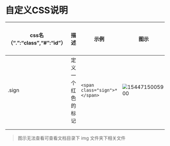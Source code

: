 # 自定义CSS说明



| css名（“.”:“class”,“#”:“id”） | 描述               | 示例                          | 图示                                                         | 定义范围 |
| ----------------------------- | ------------------ | ----------------------------- | ------------------------------------------------------------ | -------- |
| .sign                         | 定义一个红色的标记 | `<span class="sign">*</span>` | ![1544715005900](E:\网页制作\GIT\project_hospital\doc\img\sign.png) | 所有范围 |
|                               |                    |                               |                                                              |          |
|                               |                    |                               |                                                              |          |

> 图示无法查看可查看文档目录下 img 文件夹下相关文件

